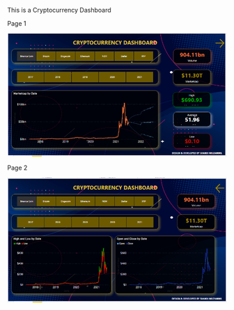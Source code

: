 This is a Cryptocurrency Dashboard

Page 1

<img src="https://github.com/iamskm/Microsoft-Power-BI-Dashboards/blob/main/CryptoCurrency%20Dashboard/Cryptocurrency%20Dashboard%20Page%201.png"  style="max-width: 100%;">

Page 2

<img src="https://github.com/iamskm/Microsoft-Power-BI-Dashboards/blob/main/CryptoCurrency%20Dashboard/Cryptocurrency%20Dashboard%20Page%202.png"  style="max-width: 100%;">
